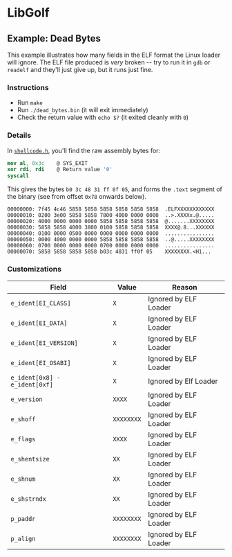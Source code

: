 # LibGolf

## Example: Dead Bytes

This example illustrates how many fields in the ELF format the Linux loader will ignore. The ELF file produced is *very* broken -- try to run it in `gdb` or `readelf` and they'll just give up, but it runs just fine.

### Instructions

* Run `make`
* Run `./dead_bytes.bin` (it will exit immediately)
* Check the return value with `echo $?` (it exited cleanly with `0`)

### Details

In [`shellcode.h`](./shellcode.h), you'll find the raw assembly bytes for:

```nasm
mov al, 0x3c    @ SYS_EXIT
xor rdi, rdi    @ Return value '0'
syscall
```

This gives the bytes `b0 3c 48 31 ff 0f 05`, and forms the `.text` segment of the binary (see from offset `0x78` onwards below).

```xxd
00000000: 7f45 4c46 5858 5858 5858 5858 5858 5858  .ELFXXXXXXXXXXXX
00000010: 0200 3e00 5858 5858 7800 4000 0000 0000  ..>.XXXXx.@.....
00000020: 4000 0000 0000 0000 5858 5858 5858 5858  @.......XXXXXXXX
00000030: 5858 5858 4000 3800 0100 5858 5858 5858  XXXX@.8...XXXXXX
00000040: 0100 0000 0500 0000 0000 0000 0000 0000  ................
00000050: 0000 4000 0000 0000 5858 5858 5858 5858  ..@.....XXXXXXXX
00000060: 0700 0000 0000 0000 0700 0000 0000 0000  ................
00000070: 5858 5858 5858 5858 b03c 4831 ff0f 05    XXXXXXXX.<H1...
```

### Customizations

|Field|Value|Reason|
|-|-|-|
|`e_ident[EI_CLASS]`|`X`|Ignored by ELF Loader|
|`e_ident[EI_DATA]`|`X`|Ignored by ELF Loader|
|`e_ident[EI_VERSION]`|`X`|Ignored by ELF Loader|
|`e_ident[EI_OSABI]`|`X`|Ignored by ELF Loader|
|`e_ident[0x8] - e_ident[0xf]`|`X`|Ignored by Elf Loader|
|`e_version`|`XXXX`|Ignored by ELF Loader|
|`e_shoff`|`XXXXXXXX`|Ignored by ELF Loader|
|`e_flags`|`XXXX`|Ignored by ELF Loader|
|`e_shentsize`|`XX`|Ignored by ELF Loader|
|`e_shnum`|`XX`|Ignored by ELF Loader|
|`e_shstrndx`|`XX`|Ignored by ELF Loader|
|`p_paddr`|`XXXXXXXX`|Ignored by ELF Loader|
|`p_align`|`XXXXXXXX`|Ignored by ELF Loader|
